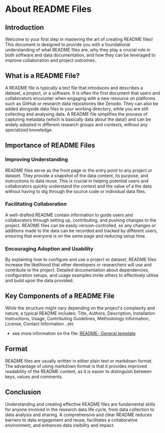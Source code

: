 # About README Files

## Introduction

Welcome to your first step in mastering the art of creating README files! This document is designed to provide you with a foundational understanding of what README files are, why they play a crucial role in both software and data documentation, and how they can be leveraged to improve collaboration and project outcomes.

## What is a README File?

A README file is typically a text file that introduces and describes a dataset, a project, or a software. It is often the first document that users and collaborators encounter when engaging with a new resource on platforms such as GitHub or research data repositories like Zenodo. They can also be added alongside data files in your working directory, while you are still collecting and analysing data. A README file simplifies the process of capturing metadata (which is basically data about the data!) and can be widely adopted in different research groups and contexts, without any specialized knowledge. 

## Importance of README Files

### Improving Understanding

README files serve as the front page or the entry point to any project or dataset. They provide a snapshot of the data content, its purpose, and instructions to data reuse. This is crucial in helping potential users and collaborators quickly understand the context and the value of a the data without having to dig through the source code or individual data files. 

### Facilitating Collaboration

A well-drafted README contain information to guide users and collaborators through setting up, contributing, and pushing changes to the project. README files can be easily version-controlled, so any changes or additions made to the data can be recorded and tracked by different users, ensuring that everyone is on the same page and reducing setup time.

### Encouraging Adoption and Usability

By explaining how to configure and use a project or dataset, README files increase the likelihood that other developers or researchers will use and contribute to the project. Detailed documentation about dependencies, configuration setups, and usage examples invite others to effectively utilise and build upon the data provided.

## Key Components of a README File

While the structure might vary depending on the project's complexity and nature, a typical README includes: Title, Authors, Description, Installation Instructions, Usage, Contributing Guidelines, Methodology information, License, Contact Information ..etc 
- see more information on the file: [README- General template](https://github.com/circadianmentalhealth/circadian-data-standards/blob/main/README-Templates/1-%20General%20Information%20%26%20Instruction/README%20-%20General%20Template.md)

## Format
README files are usually written in either plain text or markdown format. The advantage of using markdown format is that it provides improved readability of the README content, as it is easier to distinguish between keys, values and comments.

## Conclusion

Understanding and creating effective README files are fundamental skills for anyone involved in the research data life cycle, from data collection to data analysis and sharing. A comprehensive and clear README reduces barriers to data engagement and reuse, facilitates a collaborative environment, and enhances data visibility and impact. 


